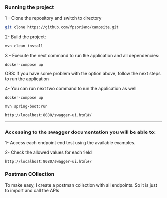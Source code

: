 ### Running the project

1 - Clone the repository and switch to directory

```bash
git clone https://github.com/fpsoriano/campsite.git
```

2- Build the project:

```bash
mvn clean install
```


3 - Execute the next command to run the application and all dependencies:
```
docker-compose up
```

OBS: If you have some problem with the option above, follow the next steps to run the application


4- You can run next two command to run the application as well
```
docker-compose up
```

```
mvn spring-boot:run
```

```
http://localhost:8080/swagger-ui.html#/
```

-----------------------------------

### Accessing to the swagger documentation you will be able to:
1- Access each endpoint end test using the available examples.

2- Check the allowed values for each field
```
http://localhost:8080/swagger-ui.html#/
```

### Postman COllection
To make easy, I create a postman collection with all endpoints. So it is just to import and call the APIs
